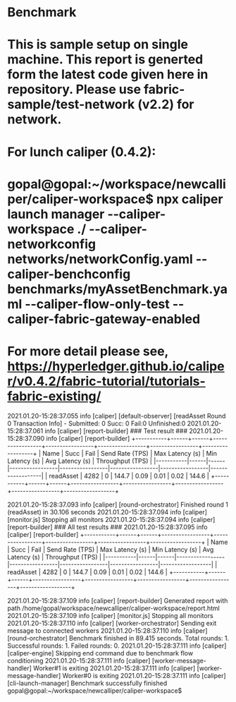 # Benchmark
# This is sample setup on single machine. This report is generted form the latest code given here in repository. Please use fabric-sample/test-network (v2.2) for network.
# For lunch caliper (0.4.2): 
# gopal@gopal:~/workspace/newcalliper/caliper-workspace$ npx caliper launch manager --caliper-workspace ./ --caliper-networkconfig networks/networkConfig.yaml --caliper-benchconfig benchmarks/myAssetBenchmark.yaml --caliper-flow-only-test --caliper-fabric-gateway-enabled
# For more detail please see, https://hyperledger.github.io/caliper/v0.4.2/fabric-tutorial/tutorials-fabric-existing/ 


2021.01.20-15:28:37.055 info  [caliper] [default-observer]      [readAsset Round 0 Transaction Info] - Submitted: 0 Succ: 0 Fail:0 Unfinished:0
2021.01.20-15:28:37.061 info  [caliper] [report-builder]        ### Test result ###
2021.01.20-15:28:37.090 info  [caliper] [report-builder] 
+-----------+------+------+-----------------+-----------------+-----------------+-----------------+------------------+
| Name      | Succ | Fail | Send Rate (TPS) | Max Latency (s) | Min Latency (s) | Avg Latency (s) | Throughput (TPS) |
|-----------|------|------|-----------------|-----------------|-----------------|-----------------|------------------|
| readAsset | 4282 | 0    | 144.7           | 0.09            | 0.01            | 0.02            | 144.6            |
+-----------+------+------+-----------------+-----------------+-----------------+-----------------+------------------+

2021.01.20-15:28:37.093 info  [caliper] [round-orchestrator]    Finished round 1 (readAsset) in 30.106 seconds
2021.01.20-15:28:37.094 info  [caliper] [monitor.js]    Stopping all monitors
2021.01.20-15:28:37.094 info  [caliper] [report-builder]        ### All test results ###
2021.01.20-15:28:37.095 info  [caliper] [report-builder] 
+-----------+------+------+-----------------+-----------------+-----------------+-----------------+------------------+
| Name      | Succ | Fail | Send Rate (TPS) | Max Latency (s) | Min Latency (s) | Avg Latency (s) | Throughput (TPS) |
|-----------|------|------|-----------------|-----------------|-----------------|-----------------|------------------|
| readAsset | 4282 | 0    | 144.7           | 0.09            | 0.01            | 0.02            | 144.6            |
+-----------+------+------+-----------------+-----------------+-----------------+-----------------+------------------+

2021.01.20-15:28:37.109 info  [caliper] [report-builder]        Generated report with path /home/gopal/workspace/newcalliper/caliper-workspace/report.html
2021.01.20-15:28:37.109 info  [caliper] [monitor.js]    Stopping all monitors
2021.01.20-15:28:37.110 info  [caliper] [worker-orchestrator]   Sending exit message to connected workers
2021.01.20-15:28:37.110 info  [caliper] [round-orchestrator]    Benchmark finished in 89.415 seconds. Total rounds: 1. Successful rounds: 1. Failed rounds: 0.
2021.01.20-15:28:37.111 info  [caliper] [caliper-engine]        Skipping end command due to benchmark flow conditioning
2021.01.20-15:28:37.111 info  [caliper] [worker-message-handler]        Worker#1 is exiting
2021.01.20-15:28:37.111 info  [caliper] [worker-message-handler]        Worker#0 is exiting
2021.01.20-15:28:37.111 info  [caliper] [cli-launch-manager]    Benchmark successfully finished
gopal@gopal:~/workspace/newcalliper/caliper-workspace$ 
